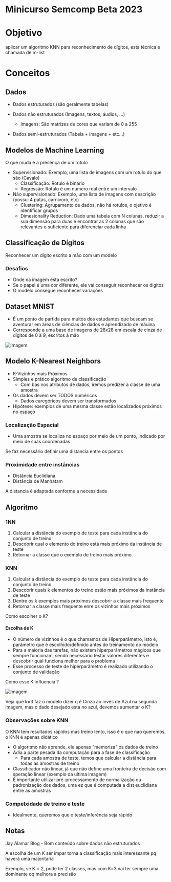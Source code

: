 # Minicurso Semcomp Beta 2023

# Objetivo 

aplicar um algoritmo KNN para reconhecimento de dígitos, esta técnica e chamada de m-list


# Conceitos

## Dados

- Dados estruturados (são geralmente tabelas)

- Dados não estruturados (Imagens, textos, áudios, ...)
    - Imagens: São matrizes de cores que variam de 0 a 255 

- Dados semi-estruturados (Tabela + imagens + etc...)

## Modelos de Machine Learning

O que muda é a presença de um rotulo

- Supervisionado: Exemplo, uma lista de imagens com um rotulo do que são (Cavalo)
    - Classificação: Rotulo é binario
    - Regressão: Rotulo é um numero real entre um intervalo
- Não supervisionado: Exemplo, uma lista de imagens com descrição (possui 4 patas, carnivoro, etc)
    - Clustering: Agrupamento de dados, não há rotulos, o ojetivo é identificar grupos
    - Dimesionality Reduction: Dado uma tabela com N colunas, reduzir a sua dimensão para duas é encontrar as 2 colunas que são relevantes o suficiente para diferenciar cada linha


## Classificação de Dígitos


Reconhecer um dígito escrito a mão com um modelo

### Desafios

- Onde na imagem esta escrito?
- Se o papel é uma cor diferente, ele vai conseguir reconhecer os digitos
- O modelo consegue reconhecer variações

## Dataset MNIST

- É um ponto de partida para muitos dos estudantes que buscam se aventurar em áreas de ciências de dados e aprendizado de máuina
- Corresponde a uma base de imagens de 28x28 em escala de cinza de dígitos de 0 à 9, escritos à mão

![imagem](https://datasets.activeloop.ai/wp-content/uploads/2019/12/MNIST-handwritten-digits-dataset-visualized-by-Activeloop.webp)


## Modelo K-Nearest Neighbors

- K-Vizinhos mais Próximos
- Simples e prático algoritmo de classificação
    - Com bas nos atributos de dados, iremos predizer a classe de uma amostra
- Os dados devem ser TODOS numéricos
    - Dados caregóricos devem ser transformados
- Hipótese: exemplos de uma mesma classe estão localizados próximos no espaço


### Localização Espacial

- Uma amostra se localiza no espaço por meio de um ponto, indicado por meio de suas coordenadas

Se faz necessário definir uma distancia entre os pontos

### Proximidade entre instâncias

- Distância Euclidiana
- Distância de Manhatam

A distancia é adaptada conforme a necessidade

## Algoritmo

### 1NN

1. Calcular a distância do exemplo de teste para cada instância do conjunto de treino
2. Descobrir qual o elemento do treino está mais próximo da instância de teste
3. Retornar a classe que o exemplo de treino mais próximo

### KNN

1. Calcular a distância do exemplo de teste para cada instância do conjunto de treino
2. Descobrir quais k elementos do treino estão mais próximos da instância de teste
3. Dentre os k exemplos mais próximos descobrir a classe mais frequente
4. Retornar a classe mais frequente enre os vizinhos mais próximos

Como escolher o K?

#### Escolha de K

- O número de vizinhos é o que chamamos de Hiperparâmetro, isto é, parâmetro que é escolhido/definido antes do treinamento do modelo
- Para a maioria das tarefas, não existem hiperparâmetros mágicos que sempre funcionam, sendo necessário testar valores diferentes e descobrir qual funciona melhor para o problema
- Esse processo de teste de hiperparâmetro é realizado utilizando o conjunto de validação

Como esse K influencia ?

![Imagem](https://www.researchgate.net/publication/321554029/figure/fig2/AS:568611275317249@1512578900804/Illustration-of-the-k-nearest-neighbours-kNN-classifier-a-kNN-assigns-a-class-to.png)

Veja que k=3 faz o modelo dizer q é Cinza ao invés de Azul na segunda imagem, mas o dado desejado esta no azul, devemos aumentar o K?

### Observações sobre KNN

O KNN tem resultados rapidos mas treino lento, isso é o que nao queremos, o KNN é apenas didático

- O algoritmo não aprende, ele apenas "memoriza" os dados de treino
- Adia a parte pesada da computação para a fase de classificação
    - Para cada amostra de teste, temos que calcular a distância para todas as amostras de treino
- Classificador não linear, já que não define uma fronteira de decisão com speração linear (exemplo da ultima imagem)
- É importante utilizar pré-processamento de normalização ou padronização dos dados, uma ez que é computada a dist euclidiana entre as amostras

### Compelxidade de treino e teste

- Idealmente, queremos que o teste/inferência seja rápido


## Notas

Jay Alamar Blog - Bom conteúdo sobre dados não estruturados 

A escolha de um K ser impar torna a classificação mais interessante pq haverá uma majoritaria

Exemplo, se K = 2, pode ter 2 classes, mas com K=3 vai ter sempre uma dominante oq melhora a precisão